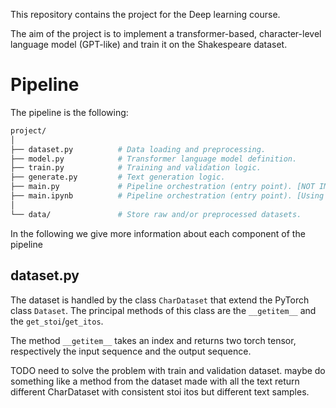 This repository contains the project for the Deep learning course.

The aim of the project is to implement a transformer-based, character-level language model (GPT-like) and train it on the Shakespeare dataset.

# Pipeline
The pipeline is the following:
```bash 
project/
│
├── dataset.py          # Data loading and preprocessing.
├── model.py            # Transformer language model definition.
├── train.py            # Training and validation logic.
├── generate.py         # Text generation logic.
├── main.py             # Pipeline orchestration (entry point). [NOT IMPLEMENTED YET]
├── main.ipynb          # Pipeline orchestration (entry point). [Using .ipynb for train on Google Colab]
│
└── data/               # Store raw and/or preprocessed datasets.
```
In the following we give more information about each component of the pipeline
## dataset.py
The dataset is handled by the class `CharDataset` that extend the PyTorch class `Dataset`.
The principal methods of this class are the `__getitem__` and the `get_stoi`/`get_itos`. 

The method `__getitem__` takes an index and returns two torch tensor, respectively the input sequence and the output sequence.

TODO need to solve the problem with train and validation dataset. maybe do something like a method from the dataset made with all the text return different CharDataset with consistent stoi itos but different text samples.

